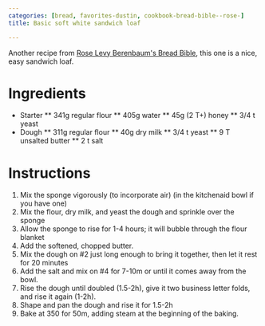 ```yaml
---
categories: [bread, favorites-dustin, cookbook-bread-bible--rose-]
title: Basic soft white sandwich loaf

---
```

Another recipe from [Rose Levy Berenbaum's Bread Bible](rose-levy-berenbaum-s-bread-bi.html), this one is a nice, easy sandwich loaf.

# Ingredients

* Starter
** 341g regular flour
** 405g water
** 45g (2 T+) honey
** 3/4 t yeast
* Dough
** 311g regular flour
** 40g dry milk
** 3/4 t yeast
** 9 T unsalted butter
** 2 t salt

# Instructions

 1. Mix the sponge vigorously (to incorporate air) (in the kitchenaid bowl if you have one)
 1. Mix the flour, dry milk, and yeast the dough and sprinkle over the sponge
 1. Allow the sponge to rise for 1-4 hours; it will bubble through the flour blanket
 1. Add the softened, chopped butter.
 1. Mix the dough on #2 just long enough to bring it together, then let it rest for 20 minutes
 1. Add the salt and mix on #4 for 7-10m or until it comes away from the bowl.
 1. Rise the dough until doubled (1.5-2h), give it two business letter folds, and rise it again (1-2h).
 1. Shape and pan the dough and rise it for 1.5-2h
 1. Bake at 350 for 50m, adding steam at the beginning of the baking.
